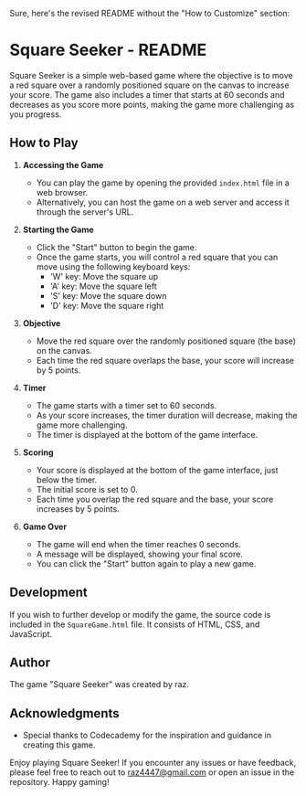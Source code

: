 
Sure, here's the revised README without the "How to Customize" section:

# Square Seeker - README

Square Seeker is a simple web-based game where the objective is to move a red square over a randomly positioned square on the canvas to increase your score. The game also includes a timer that starts at 60 seconds and decreases as you score more points, making the game more challenging as you progress.

## How to Play

1. **Accessing the Game**
   - You can play the game by opening the provided `index.html` file in a web browser.
   - Alternatively, you can host the game on a web server and access it through the server's URL.

2. **Starting the Game**
   - Click the "Start" button to begin the game.
   - Once the game starts, you will control a red square that you can move using the following keyboard keys:
     - 'W' key: Move the square up
     - 'A' key: Move the square left
     - 'S' key: Move the square down
     - 'D' key: Move the square right

3. **Objective**
   - Move the red square over the randomly positioned square (the base) on the canvas.
   - Each time the red square overlaps the base, your score will increase by 5 points.

4. **Timer**
   - The game starts with a timer set to 60 seconds.
   - As your score increases, the timer duration will decrease, making the game more challenging.
   - The timer is displayed at the bottom of the game interface.

5. **Scoring**
   - Your score is displayed at the bottom of the game interface, just below the timer.
   - The initial score is set to 0.
   - Each time you overlap the red square and the base, your score increases by 5 points.

6. **Game Over**
   - The game will end when the timer reaches 0 seconds.
   - A message will be displayed, showing your final score.
   - You can click the "Start" button again to play a new game.

## Development

If you wish to further develop or modify the game, the source code is included in the `SquareGame.html` file. It consists of HTML, CSS, and JavaScript.


## Author

The game "Square Seeker" was created by raz.



## Acknowledgments

- Special thanks to Codecademy for the inspiration and guidance in creating this game.

Enjoy playing Square Seeker! If you encounter any issues or have feedback, please feel free to reach out to raz4447@gmail.com or open an issue in the repository. Happy gaming!
